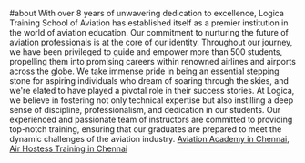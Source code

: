 #about 
With over 8 years of unwavering dedication to excellence, Logica Training School of Aviation has established itself as a premier institution in the world of aviation education. 
Our commitment to nurturing the future of aviation professionals is at the core of our identity. Throughout our journey, we have been privileged to guide and empower more than 500 students,
propelling them into promising careers within renowned airlines and airports across the globe. We take immense pride in being an essential stepping stone for aspiring individuals who dream of soaring through the skies,
and we're elated to have played a pivotal role in their success stories. At Logica,
we believe in fostering not only technical expertise but also instilling a deep sense of discipline, professionalism, and dedication in our students. 
Our experienced and passionate team of instructors are committed to providing top-notch training, ensuring that our graduates are prepared to meet the dynamic challenges of the aviation industry.
<a href="https://www.logicatrainingschool.in/">Aviation Academy in Chennai</a>, <a href="https://www.logicatrainingschool.in/air-hostess-training-in-chennai/">Air Hostess Training in Chennai</a>
